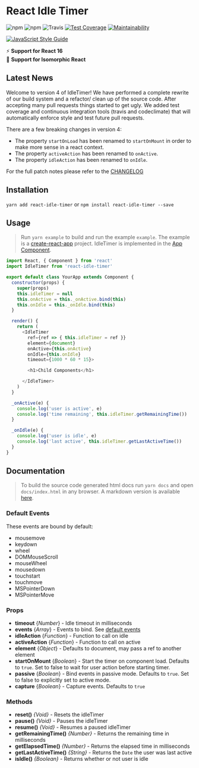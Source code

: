 # React Idle Timer

![npm](https://img.shields.io/npm/v/react-idle-timer.svg)
![npm](https://img.shields.io/npm/dt/react-idle-timer.svg)
![Travis](https://img.shields.io/travis/SupremeTechnopriest/react-idle-timer.svg)
[![Test Coverage](https://api.codeclimate.com/v1/badges/df30651fb377f18aeb63/test_coverage)](https://codeclimate.com/github/SupremeTechnopriest/react-idle-timer/test_coverage)
[![Maintainability](https://api.codeclimate.com/v1/badges/df30651fb377f18aeb63/maintainability)](https://codeclimate.com/github/SupremeTechnopriest/react-idle-timer/maintainability)


[![JavaScript Style Guide](https://cdn.rawgit.com/standard/standard/master/badge.svg)](https://github.com/standard/standard)

⚡️ **Support for React 16**<br/>
🚀 **Support for Isomorphic React**

## Latest News

Welcome to version 4 of IdleTimer! We have performed a complete rewrite of our build system and a refactor/ clean up of the source code. After accepting many pull requests things started to get ugly. We added test coverage and continuous integration tools (travis and codeclimate) that will automatically enforce style and test future pull requests.  

There are a few breaking changes in version 4:

- The property `startOnLoad` has been renamed to `startOnMount` in order to make more sense in a react context.
- The property `activeAction` has been renamed to `onActive`.
- The property `idleAction` has been renamed to `onIdle`.

For the full patch notes please refer to the [CHANGELOG](https://github.com/SupremeTechnopriest/react-idle-timer/blob/master/example/src/CHANGELOG.md)

## Installation
`yarn add react-idle-timer`
or
`npm install react-idle-timer --save`

## Usage

> Run `yarn example` to build and run the example `example`. The example is a [create-react-app](https://github.com/facebook/create-react-app) project. IdleTimer is implemented in the [App Component](https://github.com/SupremeTechnopriest/react-idle-timer/blob/master/example/src/App.js).

```javascript
import React, { Component } from 'react'
import IdleTimer from 'react-idle-timer'

export default class YourApp extends Component {
  constructor(props) {
    super(props)
    this.idleTimer = null
    this.onActive = this._onActive.bind(this)
    this.onIdle = this._onIdle.bind(this)
  }

  render() {
    return (
      <IdleTimer
        ref={ref => { this.idleTimer = ref }}
        element={document}
        onActive={this.onActive}
        onIdle={this.onIdle}
        timeout={1000 * 60 * 15}>

        <h1>Child Components</h1>

      </IdleTimer>
    )
  }

  _onActive(e) {
    console.log('user is active', e)
    console.log('time remaining', this.idleTimer.getRemainingTime())
  }

  _onIdle(e) {
    console.log('user is idle', e)
    console.log('last active', this.idleTimer.getLastActiveTime())
  }
}
```

## Documentation

> To build the source code generated html docs run `yarn docs` and open `docs/index.html` in any browser.  A markdown version is available [here](https://github.com/SupremeTechnopriest/react-idle-timer/blob/master/example/src/DOCS.md).

### Default Events
These events are bound by default:
- mousemove
- keydown
- wheel
- DOMMouseScroll
- mouseWheel
- mousedown
- touchstart
- touchmove
- MSPointerDown
- MSPointerMove

### Props
- **timeout** {*Number*} - Idle timeout in milliseconds
- **events** {*Array*} - Events to bind. See [default events](https://)
- **idleAction** {*Function*} - Function to call on idle
- **activeAction** {*Function*} - Function to call on active
- **element** {*Object*} - Defaults to document, may pass a ref to another element
- **startOnMount** {*Boolean*} - Start the timer on component load.  Defaults to `true`. Set to false to wait for user action before starting timer.
- **passive** {*Boolean*} - Bind events in passive mode. Defaults to `true`. Set to false to explicitly set to active mode.
- **capture** {*Boolean*} - Capture events. Defaults to `true`

### Methods
- **reset()** *{Void}* - Resets the idleTimer
- **pause()** *{Void}* - Pauses the idleTimer
- **resume()** *{Void}* - Resumes a paused idleTimer
- **getRemainingTime()** *{Number}* - Returns the remaining time in milliseconds
- **getElapsedTime()** *{Number}* - Returns the elapsed time in milliseconds
- **getLastActiveTime()** *{String}* - Returns the `Date` the user was last active
- **isIdle()** *{Boolean}* - Returns whether or not user is idle
